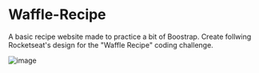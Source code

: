 # Waffle-Recipe
A basic recipe website made to practice a bit of  Boostrap.
Create follwing Rocketseat's design for the "Waffle Recipe" coding challenge.

![image](https://github.com/poissonfou/Waffle-Recipe/assets/102704201/6fbb6843-0177-4e3f-bc8b-cca474f44996)
